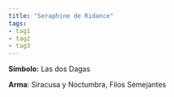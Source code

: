 ```yaml
---
title: "Seraphine de Ridance"
tags:
- tag1
- tag2
- tag3
---
```


**Símbolo:** Las dos Dagas

**Arma**: Siracusa y Noctumbra, Filos Semejantes